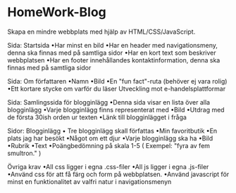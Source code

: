 # HomeWork-Blog
Skapa en mindre webbplats med hjälp av HTML/CSS/JavaScript.

Sida: Startsida
•Har minst en bild 
•Har en header med navigationsmeny, denna ska finnas med på samtliga sidor •Har en kort text som beskriver webbplatsen 
•Har en footer innehållandes kontaktinformation, denna ska finnas med på samtliga sidor

Sida: Om författaren
•Namn 
•Bild 
•En "fun fact"-ruta (behöver ej vara rolig) 
•Ett kortare stycke om varför du läser Utveckling mot e-handelsplattformar 

Sida: Samlingssida för blogginlägg
•Denna sida visar en lista över alla blogginlägg 
•Varje blogginlägg finns representerat med 
•Bild 
•Utdrag med de första 30ish orden ur texten 
•Länk till blogginlägget i fråga

Sidor: Blogginlägg
• Tre blogginlägg skall författas 
•Min favoritbutik 
•En plats jag har besökt 
•Något om ett djur 
•Varje blogginlägg ska ha 
•Bild 
•Rubrik 
•Text 
•Poängbedömning på skala 1-5 ( Exempel: "fyra av fem smultron." )

Övriga krav
•All css ligger i egna .css-filer 
•All js ligger i egna .js-filer 
•Använd css för att få färg och form på webbplatsen. 
•Använd javascript för minst en funktionalitet av valfri natur i navigationsmenyn